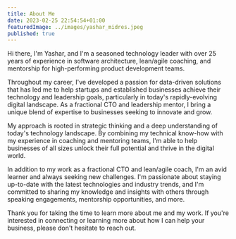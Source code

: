 ```yaml
---
title: About Me
date: 2023-02-25 22:54:54+01:00
featuredImage: ../images/yashar_midres.jpeg
published: true
---
```

Hi there, I'm Yashar, and I'm a seasoned technology leader with over 25 years of experience in software architecture, lean/agile coaching, and mentorship for high-performing product development teams.

Throughout my career, I've developed a passion for data-driven solutions that has led me to help startups and established businesses achieve their technology and leadership goals, particularly in today's rapidly-evolving digital landscape. As a fractional CTO and leadership mentor, I bring a unique blend of expertise to businesses seeking to innovate and grow.

My approach is rooted in strategic thinking and a deep understanding of today's technology landscape. By combining my technical know-how with my experience in coaching and mentoring teams, I'm able to help businesses of all sizes unlock their full potential and thrive in the digital world.

In addition to my work as a fractional CTO and lean/agile coach, I'm an avid learner and always seeking new challenges. I'm passionate about staying up-to-date with the latest technologies and industry trends, and I'm committed to sharing my knowledge and insights with others through speaking engagements, mentorship opportunities, and more.

Thank you for taking the time to learn more about me and my work. If you're interested in connecting or learning more about how I can help your business, please don't hesitate to reach out.
